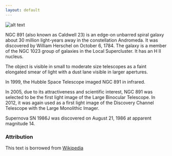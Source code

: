 ```yaml
---
layout: default
---
```


![alt text](https://upload.wikimedia.org/wikipedia/commons/thumb/f/f9/NGC891HunterWilson.jpg/350px-NGC891HunterWilson.jpg "Photo")


NGC 891 (also known as Caldwell 23) is an edge-on unbarred spiral galaxy about 30 million light-years away in the constellation Andromeda. It was discovered by William Herschel on October 6, 1784. The galaxy is a member of the NGC 1023 group of galaxies in the Local Supercluster. It has an H II nucleus.

The object is visible in small to moderate size telescopes as a faint elongated smear of light with a dust lane visible in larger apertures.

In 1999, the Hubble Space Telescope imaged NGC 891 in infrared.

In 2005, due to its attractiveness and scientific interest, NGC 891 was selected to be the first light image of the Large Binocular Telescope. In 2012, it was again used as a first light image of the Discovery Channel Telescope with the Large Monolithic Imager.

Supernova SN 1986J was discovered on August 21, 1986 at apparent magnitude 14.

### Attribution

This text is borrowed from [Wikipedia](https://en.wikipedia.org/wiki/NGC_891)
